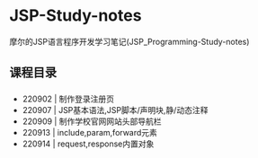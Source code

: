 # JSP-Study-notes
摩尔的JSP语言程序开发学习笔记(JSP_Programming-Study-notes)

## 课程目录
###
* 220902 | 制作登录注册页
* 220907 | JSP基本语法,JSP脚本/声明块,静/动态注释
* 220909 | 制作学校官网网站头部导航栏
* 220913 | include,param,forward元素
* 220914 | request,response内置对象